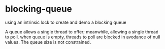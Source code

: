 # blocking-queue
using an intrinsic lock to create and demo a blocking queue 

A queue allows a single thread to offer; meanwhile, allowing a single thread to poll. when queue is empty, threads to poll are blocked in avodance of null values. The queue size is not constrained. 
